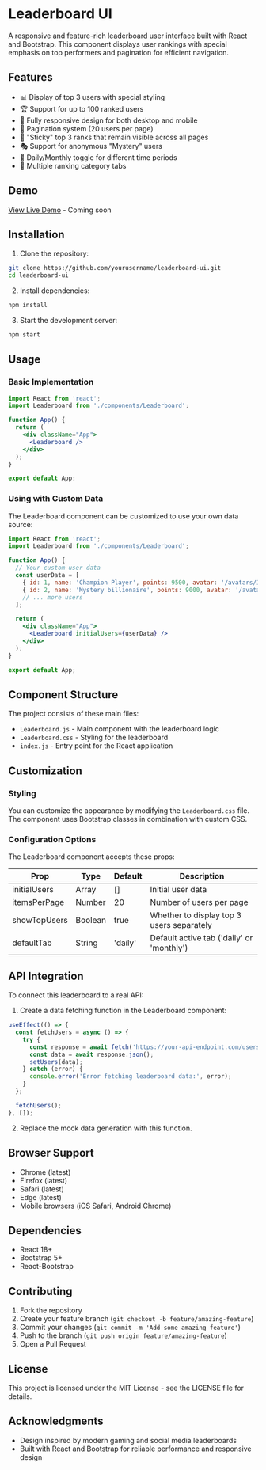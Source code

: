 # Leaderboard UI

A responsive and feature-rich leaderboard user interface built with React and Bootstrap. This component displays user rankings with special emphasis on top performers and pagination for efficient navigation.


## Features

- 📊 Display of top 3 users with special styling
- 🏆 Support for up to 100 ranked users
- 📱 Fully responsive design for both desktop and mobile
- 📄 Pagination system (20 users per page)
- 🔢 "Sticky" top 3 ranks that remain visible across all pages
- 🎭 Support for anonymous "Mystery" users
- 🔄 Daily/Monthly toggle for different time periods
- 🧩 Multiple ranking category tabs

## Demo

[View Live Demo](#) - Coming soon

## Installation

1. Clone the repository:
```bash
git clone https://github.com/yourusername/leaderboard-ui.git
cd leaderboard-ui
```

2. Install dependencies:
```bash
npm install
```

3. Start the development server:
```bash
npm start
```

## Usage

### Basic Implementation

```jsx
import React from 'react';
import Leaderboard from './components/Leaderboard';

function App() {
  return (
    <div className="App">
      <Leaderboard />
    </div>
  );
}

export default App;
```

### Using with Custom Data

The Leaderboard component can be customized to use your own data source:

```jsx
import React from 'react';
import Leaderboard from './components/Leaderboard';

function App() {
  // Your custom user data
  const userData = [
    { id: 1, name: 'Champion Player', points: 9500, avatar: '/avatars/1.jpg' },
    { id: 2, name: 'Mystery billionaire', points: 9000, avatar: '/avatars/2.jpg', isMystery: true },
    // ... more users
  ];

  return (
    <div className="App">
      <Leaderboard initialUsers={userData} />
    </div>
  );
}

export default App;
```

## Component Structure

The project consists of these main files:

- `Leaderboard.js` - Main component with the leaderboard logic
- `Leaderboard.css` - Styling for the leaderboard
- `index.js` - Entry point for the React application

## Customization

### Styling

You can customize the appearance by modifying the `Leaderboard.css` file. The component uses Bootstrap classes in combination with custom CSS.

### Configuration Options

The Leaderboard component accepts these props:

| Prop | Type | Default | Description |
|------|------|---------|-------------|
| initialUsers | Array | [] | Initial user data |
| itemsPerPage | Number | 20 | Number of users per page |
| showTopUsers | Boolean | true | Whether to display top 3 users separately |
| defaultTab | String | 'daily' | Default active tab ('daily' or 'monthly') |

## API Integration

To connect this leaderboard to a real API:

1. Create a data fetching function in the Leaderboard component:

```jsx
useEffect(() => {
  const fetchUsers = async () => {
    try {
      const response = await fetch('https://your-api-endpoint.com/users/rankings');
      const data = await response.json();
      setUsers(data);
    } catch (error) {
      console.error('Error fetching leaderboard data:', error);
    }
  };

  fetchUsers();
}, []);
```

2. Replace the mock data generation with this function.

## Browser Support

- Chrome (latest)
- Firefox (latest)
- Safari (latest)
- Edge (latest)
- Mobile browsers (iOS Safari, Android Chrome)

## Dependencies

- React 18+
- Bootstrap 5+
- React-Bootstrap

## Contributing

1. Fork the repository
2. Create your feature branch (`git checkout -b feature/amazing-feature`)
3. Commit your changes (`git commit -m 'Add some amazing feature'`)
4. Push to the branch (`git push origin feature/amazing-feature`)
5. Open a Pull Request

## License

This project is licensed under the MIT License - see the LICENSE file for details.

## Acknowledgments

- Design inspired by modern gaming and social media leaderboards
- Built with React and Bootstrap for reliable performance and responsive design
